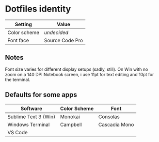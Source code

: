 
# Dotfiles identity

|Setting                    |Value          |
|---                        |---            |
|Color scheme               |_undecided_    |
|Font face                  |Source Code Pro|

## Notes

Font size varies for different display setups (sadly, still).
On Win with no zoom on a 140 DPI Notebook screen, i use 11pt for text editing and 10pt for the terminal.

## Defaults for some apps

|Software                   |Color Scheme   |Font               |
|---                        |---            |---                |
|Sublime Text 3 (Win)       |Monokai        |Consolas           |
|Windows Terminal           |Campbell       |Cascadia Mono      |
|VS Code                    |               |                   |


